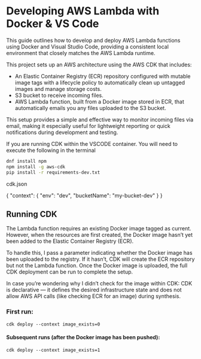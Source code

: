# Developing AWS Lambda with Docker & VS Code
This guide outlines how to develop and deploy AWS Lambda functions using Docker and Visual Studio Code, providing a consistent local environment that closely matches the AWS Lambda runtime.

This project sets up an AWS architecture using the AWS CDK that includes:

- An Elastic Container Registry (ECR) repository configured with mutable image tags with a lifecycle policy to automatically clean up untagged images and manage storage costs.
- S3 bucket to receive incoming files.
- AWS Lambda function, built from a Docker image stored in ECR, that automatically emails you any files uploaded to the S3 bucket.

This setup provides a simple and effective way to monitor incoming files via email, making it especially useful for lightweight reporting or quick notifications during development and testing.

If you are running CDK within the VSCODE container. You will need to execute the following in the terminal

```bash
dnf install npm
npm install -g aws-cdk
pip install -r requirements-dev.txt
```

cdk.json

{
  "context": {
    "env": "dev",
    "bucketName": "my-bucket-dev"
  }
}

## Running CDK
The Lambda function requires an existing Docker image tagged as current. However, when the resources are first created, the Docker image hasn’t yet been added to the Elastic Container Registry (ECR).

To handle this, I pass a parameter indicating whether the Docker image has been uploaded to the registry. If it hasn’t, CDK will create the ECR repository but not the Lambda function. Once the Docker image is uploaded, the full CDK deployment can be run to complete the setup.

In case you’re wondering why I didn’t check for the image within CDK: CDK is declarative — it defines the desired infrastructure state and does not allow AWS API calls (like checking ECR for an image) during synthesis.

### First run:
```
cdk deploy --context image_exists=0

```
#### Subsequent runs (after the Docker image has been pushed):

```
cdk deploy --context image_exists=1
```
